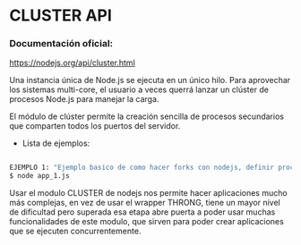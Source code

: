 # CLUSTER API

### Documentación oficial:
https://nodejs.org/api/cluster.html

Una instancia única de Node.js se ejecuta en un único hilo. Para aprovechar los sistemas multi-core, el usuario a veces querrá lanzar un clúster de procesos Node.js para manejar la carga.

El módulo de clúster permite la creación sencilla de procesos secundarios que comparten todos los puertos del servidor.

- Lista de ejemplos:

```sh

EJEMPLO 1: "Ejemplo basico de como hacer forks con nodejs, definir proceso master y childrens."
$ node app_1.js

```
Usar el modulo CLUSTER de nodejs nos permite hacer aplicaciones mucho más complejas, en vez de usar el wrapper THRONG, tiene un mayor nivel de dificultad pero superada esa etapa abre puerta a poder usar muchas funcionalidades de este modulo, que sirven para poder crear aplicaciones que se ejecuten concurrentemente.
